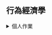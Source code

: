 ## 行為經濟學 ##

<details>
  <summary>個人作業</summary>
  
  作業 | 內容 | 連結
------------- | ------------- | -------------
作業一  |  資料集  |https://drive.google.com/file/d/1rIzjdKRWS-MUK2bJ41xCrsyDwPrQDsa-/view?usp=sharing
作業一  |  視覺化  |
作業二  | 	
作業三  |  
作業四  |  
作業五  |  
作業六  |  
</details>
